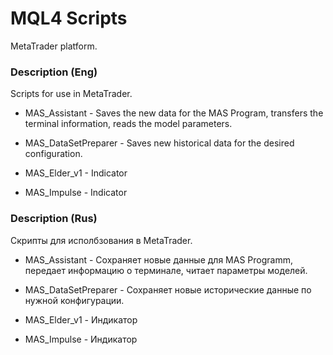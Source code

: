 # MQL4 Scripts

MetaTrader platform.

### Description (Eng)

Scripts for use in MetaTrader.

- MAS_Assistant - Saves the new data for the MAS Program, transfers the terminal information, reads the model parameters.

- MAS_DataSetPreparer - Saves new historical data for the desired configuration.

- MAS_Elder_v1 - Indicator

- MAS_Impulse - Indicator

### Description (Rus)

Скрипты для исполбзования в MetaTrader.

- MAS_Assistant - Сохраняет новые данные для MAS Programm, передает информацию о терминале, читает параметры моделей.

- MAS_DataSetPreparer - Сохраняет новые исторические данные по нужной конфигурации.

- MAS_Elder_v1 - Индикатор

- MAS_Impulse - Индикатор
